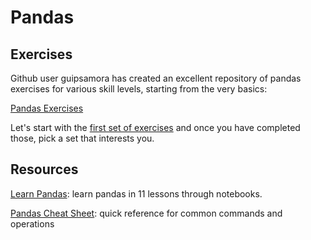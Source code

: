 # Pandas

## Exercises

Github user guipsamora has created an excellent repository of pandas exercises for various skill levels, starting from the very basics:

[Pandas Exercises](https://github.com/nuitrcs/pandas_exercises)

Let's start with the [first set of exercises](https://github.com/guipsamora/pandas_exercises/tree/master/01_Getting_%26_Knowing_Your_Data) and once you have completed those, pick a set that interests you.


## Resources

[Learn Pandas](https://bitbucket.org/hrojas/learn-pandas): learn pandas in 11 lessons through notebooks.  

[Pandas Cheat Sheet](https://s3.amazonaws.com/assets.datacamp.com/blog_assets/PandasPythonForDataScience.pdf): quick reference for common commands and operations
